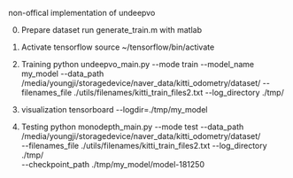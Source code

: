 non-offical implementation of undeepvo

0. Prepare dataset
run generate_train.m with matlab 

1. Activate tensorflow
source ~/tensorflow/bin/activate 

2. Training
python undeepvo_main.py --mode train --model_name my_model --data_path /media/youngji/storagedevice/naver_data/kitti_odometry/dataset/ --filenames_file ./utils/filenames/kitti_train_files2.txt --log_directory ./tmp/

3. visualization
tensorboard --logdir=./tmp/my_model
 
4. Testing
python monodepth_main.py --mode test --data_path /media/youngji/storagedevice/naver_data/kitti_odometry/dataset/ \
--filenames_file ./utils/filenames/kitti_train_files2.txt --log_directory ./tmp/ \
--checkpoint_path ./tmp/my_model/model-181250
